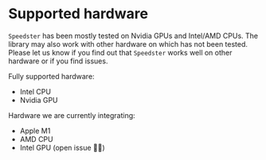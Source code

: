 # Supported hardware

`Speedster` has been mostly tested on Nvidia GPUs and Intel/AMD CPUs. The library may also work with other hardware on which has not been tested. Please let us know if you find out that `Speedster` works well on other hardware or if you find issues.

Fully supported hardware:

- Intel CPU
- Nvidia GPU

Hardware we are currently integrating:

- Apple M1
- AMD CPU
- Intel GPU (open issue 👩‍💻)